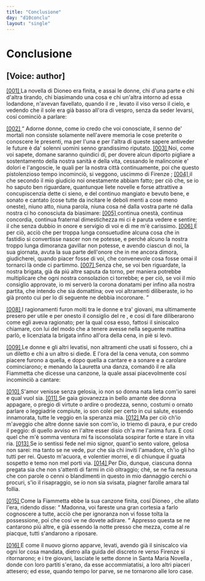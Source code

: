 ```yaml
---
title: "Conclusione"
day: "d10conclu"
layout: "single"
---
```

<div id="d10conclu" type="conclusion" who="author">
 <h1>
  Conclusione
 </h1>
 <p>
  <h2>
   [Voice: author]
  </h2>
 </p>
 <p>
  <a href="{{ site.baseurl }}enDecameron/d10conclu#p10970001">
   [001]
  </a>
  La novella di
  <name persref="dioneo" type="person">
   Dioneo
  </name>
  era finita, e assai le donne, chi d'una parte e chi d'altra tirando, chi biasimando una cosa e chi un'altra intorno ad essa lodandone, n'avevan favellato, quando il
  <name persref="panfilo" type="person">
   re
  </name>
  , levato il viso verso il cielo, e vedendo che il sole era gi&agrave; basso all'ora di vespro, senza da seder levarsi, cos&iacute; cominci&ograve; a parlare:
 </p>
 <p>
  <a href="{{ site.baseurl }}enDecameron/d10conclu#p10970002">
   [002]
  </a>
  <q direct="unspecified" who="panfilo">
   Adorne donne, come io credo che voi conosciate, il senno de' mortali non consiste solamente nell'avere memoria le cose preterite o conoscere le presenti, ma per l'una e per l'altra di queste sapere antiveder le future &egrave; da' solenni uomini senno grandissimo riputato.
   <a href="{{ site.baseurl }}enDecameron/d10conclu#p10970003">
    [003]
   </a>
   Noi, come voi sapete, domane saranno quindici d&iacute;, per dovere alcun diporto pigliare a sostentamento della nostra sanit&agrave; e della vita, cessando le malinconie e' dolori e l'angoscie, le quali per la nostra citt&agrave; continuamente, poi che questo pistolenzioso tempo incominci&ograve;, si veggono, uscimmo di
   <name placeref="firenze" type="place">
    Firenze
   </name>
   ;
   <a href="{{ site.baseurl }}enDecameron/d10conclu#p10970004">
    [004]
   </a>
   il che secondo il mio giudicio noi onestamente abbiam fatto; per ci&ograve; che, se io ho saputo ben riguardare, quantunque liete novelle e forse attrattive a concupiscenzia dette ci sieno, e del continuo mangiato e bevuto bene, e sonato e cantato (cose tutte da incitare le deboli menti a cose meno oneste), niuno atto, niuna parola, niuna cosa n&eacute; dalla vostra parte n&eacute; dalla nostra ci ho conosciuta da biasimare:
   <a href="{{ site.baseurl }}enDecameron/d10conclu#p10970005">
    [005]
   </a>
   continua onest&agrave;, continua concordia, continua fraternal dimestichezza mi ci &egrave; paruta vedere e sentire; il che senza dubbio in onore e servigio di voi e di me m'&egrave; carissimo.
   <a href="{{ site.baseurl }}enDecameron/d10conclu#p10970006">
    [006]
   </a>
   E per ci&ograve;, acci&ograve; che per troppa lunga consuetudine alcuna cosa che in fastidio si convertisse nascer non ne potesse, e perch&eacute; alcuno la nostra troppo lunga dimoranza gavillar non potesse, e avendo ciascun di noi, la sua giornata, avuta la sua parte dell'onore che in me ancora dimora, giudicherei, quando piacer fosse di voi, che convenevole cosa fosse omai il tornarci l&agrave; onde ci partimmo.
   <a href="{{ site.baseurl }}enDecameron/d10conclu#p10970007">
    [007]
   </a>
   Senza che, se voi ben riguardate, la nostra brigata, gi&agrave; da pi&uacute; altre saputa da torno, per maniera potrebbe multiplicare che ogni nostra consolazion ci torrebbe; e per ci&ograve;, se voi il mio consiglio approvate, io mi server&ograve; la corona donatami per infino alla nostra partita, che intendo che sia domattina; ove voi altramenti diliberaste, io ho gi&agrave; pronto cui per lo d&iacute; seguente ne debbia incoronare.
  </q>
 </p>
 <p>
  <a href="{{ site.baseurl }}enDecameron/d10conclu#p10970008">
   [008]
  </a>
  I ragionamenti furon molti tra le donne e tra' giovani, ma ultimamente presero per utile e per onesto il consiglio del
  <name persref="panfilo" type="person">
   re
  </name>
  , e cos&iacute; di fare diliberarono come egli aveva ragionato; per la qual cosa esso, fattosi il siniscalco chiamare, con lui del modo che a tenere avesse nella seguente mattina parl&ograve;, e licenziata la brigata infino all'ora della cena, in pi&egrave; si lev&ograve;.
 </p>
 <p>
  <a href="{{ site.baseurl }}enDecameron/d10conclu#p10970009">
   [009]
  </a>
  Le donne e gli altri levatisi, non altramenti che usati si fossero, chi a un diletto e chi a un altro si diede. E l'ora del la cena venuta, con sommo piacere furono a quella, e dopo quella a cantare e a sonare e a carolare cominciarono; e menando la
  <name persref="lauretta" type="person">
   Lauretta
  </name>
  una danza, comand&ograve; il re alla
  <name persref="fiammetta" type="person">
   Fiammetta
  </name>
  che dicesse una canzone, la quale assai piacevolmente cos&iacute; incominci&ograve; a cantare:
 </p>
 <div3 type="song" who="fiammetta">
  <lg>
   <a href="{{ site.baseurl }}enDecameron/d10conclu#p10970010">
    [010]
   </a>
   <l>
    S'amor venisse senza gelosia,
   </l>
   <l>
    io non so donna nata
   </l>
   <l>
    lieta com'io sarei e qual vuol sia.
   </l>
  </lg>
  <lg>
   <a href="{{ site.baseurl }}enDecameron/d10conclu#p10970011">
    [011]
   </a>
   <l>
    Se gaia giovanezza
   </l>
   <l>
    in bello amante dee donna appagare,
   </l>
   <l>
    o pregio di virtute
   </l>
   <l>
    o ardire o prodezza,
   </l>
   <l>
    senno, costumi o ornato parlare
   </l>
   <l>
    o leggiadrie compiute,
   </l>
   <l>
    io son colei per certo in cui salute,
   </l>
   <l>
    essendo innamorata,
   </l>
   <l>
    tutte le veggio en la speranza mia.
   </l>
  </lg>
  <lg>
   <a href="{{ site.baseurl }}enDecameron/d10conclu#p10970012">
    [012]
   </a>
   <l>
    Ma per ci&ograve; ch'io m'aveggio
   </l>
   <l>
    che altre donne savie son com'io,
   </l>
   <l>
    io triemo di paura,
   </l>
   <l>
    e pur credo il peggio:
   </l>
   <l>
    di quello avviso en l'altre esser disio
   </l>
   <l>
    ch'a me l'anima fura.
   </l>
   <l>
    E cos&iacute; quel che m'&egrave; somma ventura
   </l>
   <l>
    mi fa isconsolata
   </l>
   <l>
    sospirar forte e stare in vita ria.
   </l>
  </lg>
  <lg>
   <a href="{{ site.baseurl }}enDecameron/d10conclu#p10970013">
    [013]
   </a>
   <l>
    Se io sentissi fede
   </l>
   <l>
    nel mio signor, quant'io sento valore,
   </l>
   <l>
    gelosa non sarei:
   </l>
   <l>
    ma tanto se ne vede,
   </l>
   <l>
    pur che sia chi inviti l'amadore,
   </l>
   <l>
    ch'io gli ho tutti per rei.
   </l>
   <l>
    Questo m'acuora, e volentier morrei,
   </l>
   <l>
    e di chiunque il guata
   </l>
   <l>
    sospetto e temo non mel porti via.
   </l>
  </lg>
  <lg>
   <a href="{{ site.baseurl }}enDecameron/d10conclu#p10970014">
    [014]
   </a>
   <l>
    Per Dio, dunque, ciascuna
   </l>
   <l>
    donna pregata sia che non s'attenti
   </l>
   <l>
    di farmi in ci&ograve; oltraggio;
   </l>
   <l>
    ch&eacute;, se ne fia nessuna
   </l>
   <l>
    che con parole o cenni o blandimenti
   </l>
   <l>
    in questo in mio dannaggio
   </l>
   <l>
    cerchi o procuri, s'io il risapraggio,
   </l>
   <l>
    se io non sia svisata,
   </l>
   <l>
    piagner farolle amara tal follia.
   </l>
  </lg>
 </div3>
 <p>
  <a href="{{ site.baseurl }}enDecameron/d10conclu#p10970015">
   [015]
  </a>
  Come la
  <name persref="fiammetta" type="person">
   Fiammetta
  </name>
  ebbe la sua canzone finita, cos&iacute;
  <name persref="dioneo" type="person">
   Dioneo
  </name>
  , che allato l'era, ridendo disse:
  <q direct="unspecified" who="dioneo">
   Madonna, voi fareste una gran cortesia a farlo cognoscere a tutte, acci&ograve; che per ignoranza non vi fosse tolta la possessione, poi che cos&iacute; ve ne dovete adirare.
  </q>
  Appresso questa se ne cantarono pi&uacute; altre, e gi&agrave; essendo la notte presso che mezza, come al
  <name persref="panfilo" type="person">
   re
  </name>
  piacque, tutti s'andarono a riposare.
 </p>
 <p>
  <a href="{{ site.baseurl }}enDecameron/d10conclu#p10970016">
   [016]
  </a>
  E come il nuovo giorno apparve, levati, avendo gi&agrave; il siniscalco via ogni lor cosa mandata, dietro alla guida del discreto
  <name persref="panfilo" type="person">
   re
  </name>
  verso
  <name placeref="firenze" type="place">
   Firenze
  </name>
  si ritornarono; e i tre giovani, lasciate le sette donne in
  <name placeref="smnovella" type="place">
   Santa Maria Novella
  </name>
  , donde con loro partiti s'erano, da esse accommiatatisi, a loro altri piaceri attesero; ed esse, quando tempo lor parve, se ne tornarono alle loro case.
 </p>
</div>